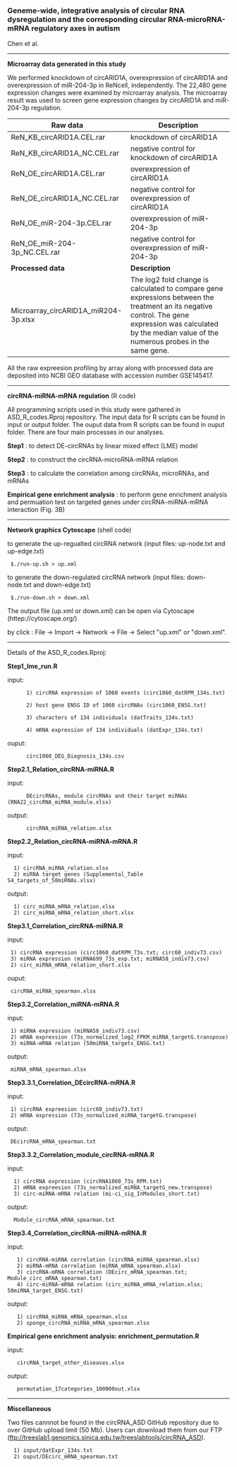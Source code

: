 ### Geneme-wide, integrative analysis of circular RNA dysregulation and the corresponding circular RNA-microRNA-mRNA regulatory axes in autism
Chen et al. 

---
**Microarray data generated in this study** 

We performed knockdown of circARID1A, overexpression of circARID1A and overexpression of miR-204-3p in ReNcell, independently. The 22,480 gene expression changes were examined by microarray analysis. The microarray result was used to screen gene expression changes by circARID1A and miR-204-3p regulation.

|Raw data| Description|
|---|---|
| ReN_KB_circARID1A.CEL.rar| knockdown of circARID1A|
| ReN_KB_circARID1A_NC.CEL.rar | negative control for knockdown of circARID1A |
| ReN_OE_circARID1A.CEL.rar | overexpression of circARID1A |
| ReN_OE_circARID1A_NC.CEL.rar | negative control for overexpression of circARID1A |
| ReN_OE_miR-204-3p.CEL.rar | overexpression of miR-204-3p |
| ReN_OE_miR-204-3p_NC.CEL.rar | negative control for overexpression of  miR-204-3p | 
| **Processed data** | **Description** |
| Microarray_circARID1A_miR204-3p.xlsx | The log2 fold change is calculated to compare gene expressions between the treatment an its negative control. The gene expression was calculated by the median value of the numerous probes in the same gene.  |

All the raw expreesion profiling by array along with processed data are deposited into NCBI GEO database with accession number GSE145417.

---
**circRNA-miRNA-mRNA regulation** (R code)

All programming scripts used in this study were gathered in ASD_R_codes.Rproj repository. The input data for R scripts can be found in input or output folder. The ouput data from R scripts can be found in ouput folder. There are four main processes in our analyses. 

**Step1** : to detect DE-circRNAs by linear mixed effect (LME) model

**Step2** : to construct the circRNA-microRNA-mRNA relation

**Step3** : to calculate the correlation among circRNAs, microRNAs, and mRNAs

**Empirical gene enrichment analysis** : to perform gene enrichment analysis and permuation test on targeted genes under circRNA-miRNA-mRNA interaction (Fig. 3B)  

---

**Network graphics Cytoscape** (shell code)

    
   to generate the up-regualted circRNA network (input files: up-node.txt and up-edge.txt)
   
     $./run-up.sh > up.xml 
     
   to generate the down-regulated circRNA network (input files: down-node.txt and down-edge.txt)
   
     $./run-down.sh > down.xml
     
The output file (up.xml or down.xml) can be open via Cytoscape (httep://cytoscape.org/)

by click : File -> Import -> Network -> File -> Select "up.xml" or "down.xml".
 


---
Details of the ASD_R_codes.Rproj: 

**Step1_lme_run.R**

input: 

          1) circRNA expression of 1060 events (circ1060_datRPM_134s.txt)
 
          2) host gene ENSG ID of 1060 circRNAs (circ1060_ENSG.txt) 
          
          3) characters of 134 individuals (datTraits_134s.txt) 
          
          4) mRNA expression of 134 individuals (datExpr_134s.txt)
    

ouput: 

          circ1060_DEG_Diagnosis_134s.csv


**Step2.1_Relation_circRNA-miRNA.R**

input: 

          DEcircRNAs, module circRNAs and their target miRNAs (RNA22_circRNA_miRNA_module.xlsx)

output: 

          circRNA_miRNA_relation.xlsx


**Step2.2_Relation_circRNA-miRNA-mRNA.R**

input: 
      
      1) circRNA_miRNA_relation.xlsx
      2) miRNA target genes (Supplemental_Table S4_targets_of_58miRNAs.xlsx)
    
output: 

      1) circ_miRNA_mRNA_relation.xlsx
      2) circ_miRNA_mRNA_relation_short.xlsx


**Step3.1_Correlation_circRNA-miRNA.R**

input: 

     1) circRNA expression (circ1060_datRPM_73s.txt; circ60_indiv73.csv)
     3) miRNA expression (miRNA699_73s_exp.txt; miRNA58_indiv73.csv)
     2) circ_miRNA_mRNA_relation_short.xlsx
     

ouput: 

     circRNA_miRNA_spearman.xlsx


**Step3.2_Correlation_miRNA-mRNA.R**

input: 

     1) miRNA expression (miRNA58_indiv73.csv)
     2) mRNA expression (73s_normalized_log2_FPKM_miRNA_targetG.transpose)
     3) miRNA-mRNA relation (58miRNA_targets_ENSG.txt)

output: 

     miRNA_mRNA_spearman.xlsx


**Step3.3.1_Correlation_DEcircRNA-mRNA.R**

input: 
 
     1) circRNA expreesion (circ60_indiv73.txt)
     2) mRNA expression (73s_normalized_miRNA_targetG.transpose)

output: 

     DEcircRNA_mRNA_spearman.txt


**Step3.3.2_Correlation_module_circRNA-mRNA.R**

input: 
 
      1) circRNA expression (circRNA1060_73s_RPM.txt) 
      2) mRNA expreesion (73s_normalized_miRNA_targetG_new.transpose) 
      3) circ-miRNA-mRNA relation (mi-ci_sig_InModules_short.txt)

output: 

      Module_circRNA_mRNA_spearman.txt


**Step3.4_Correlation_circRNA-miRNA-mRNA.R**

input: 

       1) circRNA-miRNA correlation (circRNA_miRNA_spearman.xlsx)
       2) miRNA-mRNA correlation (miRNA_mRNA_spearman.xlsx)
       3) circRNA-mRNA correlation (DEcirc_mRNA_spearman.txt; Module_circ_mRNA_spearman.txt)
       4) circ-miRNA-mRNA relation (circ_miRNA_mRNA_relation.xlsx; 58miRNA_target_ENSG.txt)

output: 

       1) circRNA_miRNA_mRNA_spearman.xlsx
       2) sponge_circRNA_miRNA_mRNA_spearman.xlsx


**Empirical gene enrichment analysis: enrichment_permutation.R**

input: 

       circRNA_target_other_diseases.xlsx

output: 

       permutation_17categories_100000out.xlsx
       
----
 **Miscellaneous**
 
 Two files cannnot be found in the circRNA_ASD GitHub repository due to over GitHub upload limit (50 Mb).
 Users can download them from our FTP (ftp://treeslab1.genomics.sinica.edu.tw/treeslabtools/circRNA_ASD).
      
      1) input/datExpr_134s.txt
      2) ouput/DEcirc_mRNA_spearman.txt
      
